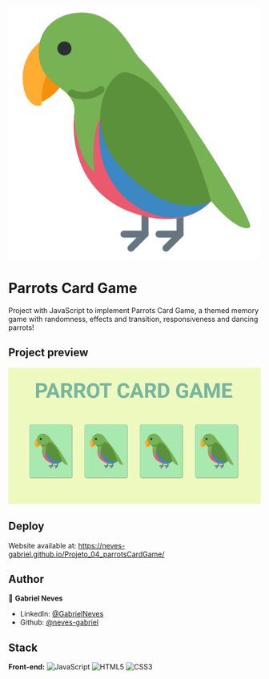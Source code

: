 ![Logo](img/front.png)
# Parrots Card Game

Project with JavaScript to implement Parrots Card Game, a themed memory game with randomness, effects and transition, responsiveness and dancing parrots!
## Project preview

![Preview do projeto](img/preview.png)
## Deploy

Website available at: https://neves-gabriel.github.io/Projeto_04_parrotsCardGame/
## Author

👤 **Gabriel Neves**

- LinkedIn: [@GabrielNeves](https://www.linkedin.com/in/gabriel-rodrigues-neves/)
- Github: [@neves-gabriel](https://github.com/neves-gabriel)
## Stack

**Front-end:** ![JavaScript](https://img.shields.io/badge/javascript-%23323330.svg?style=for-the-badge&logo=javascript&logoColor=%23F7DF1E) ![HTML5](https://img.shields.io/badge/html5-%23E34F26.svg?style=for-the-badge&logo=html5&logoColor=white) ![CSS3](https://img.shields.io/badge/css3-%231572B6.svg?style=for-the-badge&logo=css3&logoColor=white)
